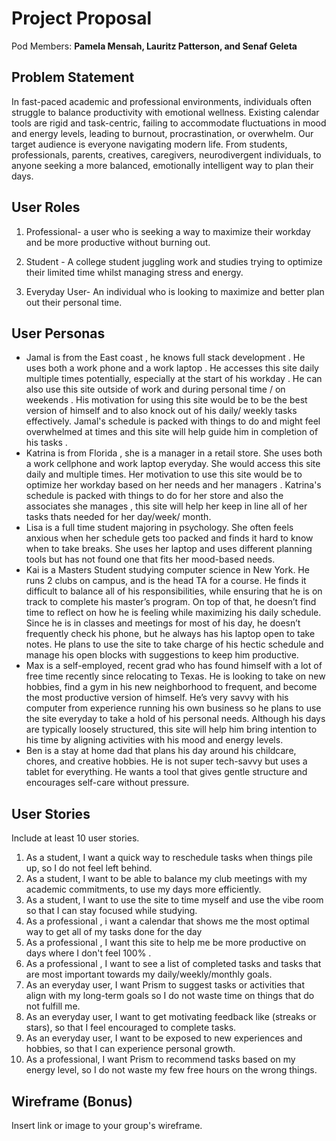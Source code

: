 # Project Proposal

Pod Members: **Pamela Mensah, Lauritz Patterson, and Senaf Geleta**

## Problem Statement

In fast-paced academic and professional environments, individuals often struggle to balance productivity with emotional wellness. Existing calendar tools are rigid and task-centric, failing to accommodate fluctuations in mood and energy levels, leading to burnout, procrastination, or overwhelm. Our target audience is everyone navigating modern life. From students, professionals, parents, creatives, caregivers, neurodivergent individuals, to anyone seeking a more balanced, emotionally intelligent way to plan their days.

## User Roles

1. Professional-  a user who is seeking a way to maximize their workday and 
be more productive without burning out.

2. Student - A college student juggling work and studies trying to optimize their limited time whilst managing stress and energy.

3. Everyday User- An individual who is looking to maximize and better plan out their personal time.

## User Personas

- Jamal is from the East coast , he knows full stack development . He uses both a work phone and  a work laptop . He accesses this site daily multiple times potentially,  especially at the start of his workday . He can also use this site outside of work and during personal time / on weekends . His motivation for using this site would be to be the best version of himself and to also knock out of his daily/ weekly tasks effectively. Jamal's schedule is packed with things to do and might feel overwhelmed at times and this site will help guide him in completion of his tasks . 
- Katrina is from Florida , she is a manager in a retail store. She uses both a work cellphone and work laptop everyday. She would access this site daily and multiple times. Her motivation to use this site would be to optimize her workday based on her needs and her managers . Katrina's schedule is packed with things to do for her store and also the associates she manages , this site will help her keep in line all of her tasks thats needed for her day/week/ month.
- Lisa is a full time student majoring in psychology. She often feels anxious when her schedule gets too packed and finds it hard to know when to take breaks. She uses her laptop and uses different planning tools but has not found one that fits her mood-based needs.
- Kai is a Masters Student studying computer science in New York. He runs 2 clubs on campus, and is the head TA for a course. He finds it difficult to balance all of his responsibilities, while ensuring that he is on track to complete his master’s program. On top of that, he doesn’t find time to reflect on how he is feeling while maximizing his daily schedule. Since he is in classes and meetings for most of his day, he doesn’t frequently check his phone, but he always has his laptop open to take notes. He plans to use the site to take charge of his hectic schedule and manage his open blocks with suggestions to keep him productive.
- Max is a self-employed, recent grad who has found himself with a lot of free time recently since relocating to Texas. He is looking to take on new hobbies, find a gym in his new neighborhood to frequent, and become the most productive version of himself. He’s very savvy with his computer from experience running his own business so he plans to use the site everyday to take a hold of his personal needs. Although his days are typically loosely structured, this site will help him bring intention to his time by aligning activities with his mood and energy levels.
- Ben is a stay at home dad that plans his day around his childcare, chores, and creative hobbies. He is not super tech-savvy but uses a tablet for everything. He wants a tool that gives gentle structure and encourages self-care without pressure.


## User Stories

Include at least 10 user stories.

1. As a student, I want a quick way to reschedule tasks when things pile up, so I do not feel left behind. 
2. As a student, I want to be able to balance my club meetings with my academic commitments, to use my days more efficiently. 
3. As a student, I want to use the site to time myself and use the vibe room so that I can stay focused while studying.
4. As a professional , i want a calendar that shows me the most optimal way to get all of my tasks done for the day 
5. As a professional , I want this site to help me be more productive on days where I don't feel 100% .
6. As a professional , I want to see a list of completed tasks and tasks that are most important towards my daily/weekly/monthly goals. 
7. As an everyday user, I want Prism to suggest tasks or activities that align with my long-term goals so I do not waste time on things that do not fulfill me.
8. As an everyday user, I want to get motivating feedback like (streaks or stars), so that I feel encouraged to complete tasks.
9. As an everyday user, I want to be exposed to new experiences and hobbies, so that I can experience personal growth.
10. As a professional, I want Prism to recommend tasks based on my energy level, so I do not waste my few free hours on the wrong things.


## Wireframe (Bonus)

Insert link or image to your group's wireframe. 
